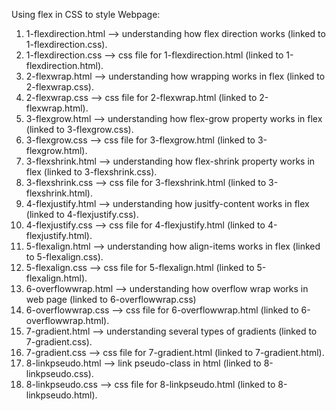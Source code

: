 Using flex in CSS to style Webpage:
  1) 1-flexdirection.html --> understanding how flex direction works (linked to 1-flexdirection.css).
  2) 1-flexdirection.css --> css file for 1-flexdirection.html (linked to 1-flexdirection.html).
  3) 2-flexwrap.html --> understanding how wrapping works in flex (linked to 2-flexwrap.css).
  4) 2-flexwrap.css --> css file for 2-flexwrap.html (linked to 2-flexwrap.html).
  5) 3-flexgrow.html --> understanding how flex-grow property works in flex (linked to 3-flexgrow.css).
  6) 3-flexgrow.css --> css file for 3-flexgrow.html (linked to 3-flexgrow.html).
  7) 3-flexshrink.html --> understanding how flex-shrink property works in flex (linked to 3-flexshrink.css).
  8) 3-flexshrink.css --> css file for 3-flexshrink.html (linked to 3-flexshrink.html).
  9) 4-flexjustify.html --> understanding how jusitfy-content works in flex (linked to 4-flexjustify.css).
  10) 4-flexjustify.css --> css file for 4-flexjustify.html (linked to 4-flexjustify.html).
  11) 5-flexalign.html --> understanding how align-items works in flex (linked to 5-flexalign.css).
  12) 5-flexalign.css --> css file for 5-flexalign.html (linked to 5-flexalign.html).
  13) 6-overflowwrap.html --> understanding how overflow wrap works in web page (linked to 6-overflowwrap.css)
  14) 6-overflowwrap.css --> css file for 6-overflowwrap.html (linked to 6-overflowwrap.html).
  15) 7-gradient.html --> understanding several types of gradients (linked to 7-gradient.css).
  16) 7-gradient.css --> css file for 7-gradient.html (linked to 7-gradient.html).
  17) 8-linkpseudo.html --> link pseudo-class in html (linked to 8-linkpseudo.css).
  18) 8-linkpseudo.css --> css file for 8-linkpseudo.html (linked to 8-linkpseudo.html).
